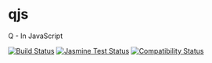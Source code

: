 qjs
===

Q - In JavaScript

[![Build Status](https://travis-ci.org/llambeau/qjs.png?branch=master)](https://travis-ci.org/llambeau/qjs)
[![Jasmine Test Status](https://saucelabs.com/buildstatus/qlangjs)](https://saucelabs.com/u/qlangjs)
[![Compatibility Status](https://saucelabs.com/browser-matrix/qlangjs.svg)](https://saucelabs.com/u/qlangjs)

